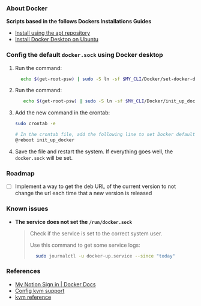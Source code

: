 ### About Docker

**Scripts based in the follows Dockers Installations Guides**

- [Install using the apt repository](https://docs.docker.com/engine/install/ubuntu/#install-using-the-repository)
- [Install Docker Desktop on Ubuntu](https://docs.docker.com/desktop/install/ubuntu/)

### Config the default `docker.sock` using Docker desktop

1. Run the command:
    ```bash
      echo $(get-root-psw) | sudo -S ln -sf $MY_CLI/Docker/set-docker-default.sh /usr/bin/set-docker-default
    ```
2. Run the command:
   ```bash
      echo $(get-root-psw) | sudo -S ln -sf $MY_CLI/Docker/init_up_docker.sh /usr/bin/init_up_docker
   ```   

3. Add the new command in the crontab:
    ```bash
    sudo crontab -e
    
    # In the crontab file, add the following line to set Docker default at reboot:
    @reboot init_up_docker
    ```
4. Save the file and restart the system. If everything goes well, the `docker.sock` will be set.
   
   

### Roadmap
- [ ] Implement a way to get the deb URL of the current version to not change the url each time that a new version is released

### Known issues

- **The service does not set the `/run/docker.sock`**
  > Check if the service is set to the correct system user.
  >
  > Use this command to get some service logs:
  >
  > ```bash
  >   sudo journalctl -u docker-up.service --since "today"
  > ```


### References
 - [My Notion Sign in | Docker Docs](https://www.notion.so/fernando-avanzo/Sign-in-Docker-Docs-117b3def3e7c812fb8cdd5509cb8478c?pvs=4)
 - [Config kvm support](https://docs.docker.com/desktop/setup/install/linux/#kvm-virtualization-support)
 - [kvm reference](https://linux-kvm.org/page/Main_Page)
